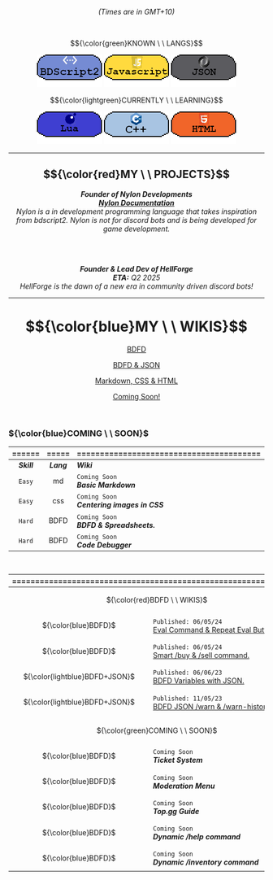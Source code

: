 *<p align="center">(Times are in GMT+10) </p>* <br>

$${\color{green}KNOWN \ \ LANGS}$$
<p align="center">
  <img src="3453532.png"/>
  <img src="533532532.png"/>
  <img src="432432432.png"/>
</p>

$${\color{lightgreen}CURRENTLY \ \ LEARNING}$$
<p align="center">
  <img src="3532154321.png"/>
  <img src="23532532.png"/>
  <img src="3532323.png"/>
</p>

---
## $${\color{red}MY \ \ PROJECTS}$$
*<p align="center"> ***Founder of Nylon Developments*** <br>  [***Nylon Documentation***](https://koomball.github.io/Nylon.io/)  <br> Nylon is a in development programming language that takes inspiration from bdscript2. Nylon is not for discord bots and is being developed for game development. </p>* <br>
<br>

*<p align="center">***Founder & Lead Dev of HellForge*** <br> **ETA:** Q2 2025 <br>
HellForge is the dawn of a new era in community driven discord bots! </p>* 

---

# $${\color{blue}MY \ \ WIKIS}$$
<div class="container"/> <a class="link" href="https://github.com/Koomball#colorbluebdfd---wikis"> <p align="center"> BDFD </p> </a> 
<div class="container"/> <a class="link" href="https://github.com/Koomball/Koomball/blob/main/README.md#colorlightbluebdfd---json---wikis"> <p align="center"> BDFD & JSON</p> </a> 
<div class="container"/> <a class="link" href="https://github.com/Koomball/Koomball/blob/main/README.md#colorlightredmarkdown---guides"> <p align="center"> Markdown, CSS & HTML </p> </a> 
<div class="container"/> <a class="link" href="https://github.com/Koomball#colorbluecoming---soon"> <p align="center"> Coming Soon! </p> </a> 
  <br>
  



### ${\color{blue}COMING \ \ SOON}$
| ======      | =====     | ========================================                                                                                                                    |                                         
| :---------: | :------: | :----------------------------------------------------------------------------------------------------------------------------------------------------------- |
| ***Skill*** | ***Lang***    | ***Wiki*** |
| `Easy`      | md            | `Coming Soon` <br> ***Basic Markdown***            |
| `Easy`      | css           | `Coming Soon` <br> ***Centering images in CSS***            |
| `Hard`      | BDFD          | `Coming Soon` <br> ***BDFD & Spreadsheets.***               |
| `Hard`      | BDFD          | `Coming Soon` <br> ***Code Debugger***               |
<br>

<div align="center">
<table>
    <thead>
        <tr>
            <th colspan=2>===============================================================</th>
        </tr>
    </thead>
    <tbody>
        <tr>
            <td colspan=2><p align="center">${\color{red}BDFD \ \ WIKIS}$</p></td>
        </tr>
        <tr>
            <td><p align="center">${\color{blue}BDFD}$</p></td>
            <td> <code>Published: 06/05/24</code> <br> <a class="link" href="https://github.com/Koomball/BDFD-Eval-Command-And-Repeat-Eval-Button./blob/main/README.md"> Eval Command & Repeat Eval Button. </td>
        </tr>
        <tr> 
            <td><p align="center">${\color{blue}BDFD}$</p></td>
            <td><code>Published: 06/05/24</code><br> <a class="link" href="https://github.com/Koomball/BDFD-Advanced-sell-buy-command"> Smart /buy & /sell command. </td>
        </tr>
        <tr> 
            <td><p align="center">${\color{lightblue}BDFD+JSON}$</td>
            <td><code>Published: 06/06/23</code><br> <a class="link" href="https://github.com/Koomball/BDFD-Variables-With-Json/tree/main"> BDFD Variables with JSON. </td>
        </tr>
        <tr> 
            <td><p align="center">${\color{lightblue}BDFD+JSON}$<br></td>
            <td><code>Published: 11/05/23</code><br> <a class="link" href="https://github.com/Koomball/BDFD-JSON-Warn-History-Guide"> BDFD JSON /warn & /warn-history <user> </td>
        </tr>
        <tr><td colspan=2></td></tr>
        <tr>
            <td colspan=2><p align="center">${\color{green}COMING \ \ SOON}$</p></td>
        </tr>
        <tr> 
            <td><p align="center">${\color{blue}BDFD}$</p></td>
            <td><code>Coming Soon</code><br><b><i>Ticket System</i></b></td>
        </tr>
        <tr> 
            <td><p align="center">${\color{blue}BDFD}$</p></td>
            <td><code>Coming Soon</code><br><b><i>Moderation Menu</i></b></td>
        </tr>
        <tr> 
            <td><p align="center">${\color{blue}BDFD}$</p></td>
            <td><code>Coming Soon</code><br><b><i>Top.gg Guide</i></b></td>
        </tr>
        <tr> 
            <td><p align="center">${\color{blue}BDFD}$</p></td>
            <td><code>Coming Soon</code><br><b><i>Dynamic /help command</i></b></td>
        </tr>
        <tr> 
            <td><p align="center">${\color{blue}BDFD}$</p></td>
            <td><code>Coming Soon</code><br><b><i>Dynamic /inventory command</i></b></td>
        </tr>
    </tbody>
</table>
</div>
